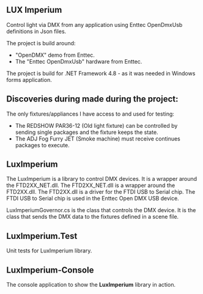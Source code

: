 LUX Imperium
--

Control light via DMX from any application using Enttec OpenDmxUsb definitions in Json files.

The project is build around:

* "OpenDMX" demo from Enttec.
* The "Enttec OpenDmxUsb" hardware from Enttec.

The project is build for .NET Framework 4.8 - as it was needed in Windows forms application.


Discoveries during made during the project:
---

The only fixtures/appliances I have access to and used for testing:

* The REDSHOW PAR36-12 (Old light fixture) can be controlled by sending single packages and the fixture keeps the state.
* The ADJ Fog Furry JET (Smoke machine) must receive continues packages to execute.


LuxImperium
--- 

The LuxImperium is a library to control DMX devices. It is a wrapper around the FTD2XX_NET.dll. The FTD2XX_NET.dll is a wrapper around the FTD2XX.dll. The FTD2XX.dll is a driver for the FTDI USB to Serial chip. The FTDI USB to Serial chip is used in the Enttec Open DMX USB device.

LuxImperiumGovernor.cs is the class that controls the DMX device. It is the class that sends the DMX data to the fixtures defined in a scene file.

LuxImperium.Test
---

Unit tests for LuxImperium library.

LuxImperium-Console
---

The console application to show the **LuxImperium** library in action.


